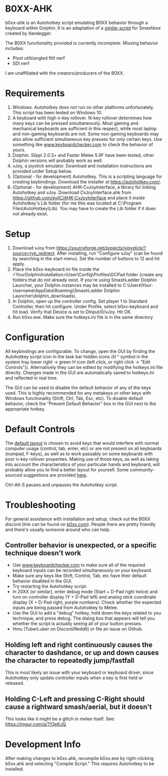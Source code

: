 # B0XX-AHK

b0xx-ahk is an Autohotkey script emulating B0XX behavior through a keyboard within Dolphin. It is an adaptation of a [similar script](https://github.com/tlandegger/smashbox-AHK) for Smashbox created by tlandegger.

The B0XX functionality provided is currently *incomplete*. Missing behavior includes:

* Pivot utilt/angled ftilt nerf
* SDI nerf

I am unaffiliated with the creators/producers of the B0XX. 

# Requirements
1. Windows. Autohotkey does not run on other platforms unfortunately. This script has been tested on Windows 10.
2. A keyboard with high n-key rollover. N-key rollover determines how many keys can be pressed simultaneously. Most gaming and mechanical keyboards are sufficient in this respect, while most laptop and non-gaming keyboards are not. Some non-gaming keyboards may also allow sufficient simultaneous key presses for only certain keys. Use something like www.keyboardchecker.com to check the behavior of yours.
3. Dolphin. Slippi 2.0.3+ and Faster Melee 5.9F have been tested, other Dolphin versions will probably work as well.
4. vJoy, a joystick emulator. Download and installation instructions are provided under Setup below. 
5. (Optional - for development) Autohotkey. This is a scripting language for creating keybindings. Download the installer at https://autohotkey.com/.
6. (Optional - for development) AHK-CvJoyInterface, a library for linking Autohotkey and vJoy. Download CvJoyInterface.ahk from https://github.com/evilC/AHK-CvJoyInterface and place it inside Autohotkey's Lib folder (for me this was located at C:\Program Files\AutoHotkey\Lib). You may have to create the Lib folder if it does not already exist. 

# Setup
1. Download vJoy from https://sourceforge.net/projects/vjoystick/?source=typ_redirect. After installing, run "Configure vJoy" (can be found by searching in the start menu). Set the number of buttons to 12 and hit apply.
2. Place the b0xx-keyboard.ini file inside the \<YourDolphinInstallation\>\User\Config\Profiles\GCPad folder (create any folders that do not already exist. If you're using SmashLadder Dolphin Launcher, your Dolphin instances may be installed to C:\Users\Your-Username\AppData\Roaming\SmashLadder Dolphin Launcher\dolphin_downloads).
3. In Dolphin, open up the controller config. Set player 1 to Standard Controller, then hit configure. Under Profile, select b0xx-keyboard and hit load. Verify that Device is set to DInput/0/vJoy. Hit OK.
4. Run b0xx.exe. Make sure the hotkeys.ini file is in the same directory.

# Configuration

All keybindings are configurable. To change, open the GUI by finding the Autohotkey script icon in the task bar hidden icons (lil ^ symbol in the system tray lower right -> green H icon (left click, or right click -> "Edit Controls")). Alternatively they can be edited by modifying the hotkeys.ini file directly. Changes made in the GUI are automatically saved to hotkeys.ini and reflected in real time.

The GUI can be used to disable the default behavior of any of the keys used. This is highly recommended for any metakeys or other keys with Windows functionality (Shift, Ctrl, Tab, Esc, etc). To disable default behavior, check the "Prevent Default Behavior" box in the GUI next to the appropriate hotkey.

# Default Controls

The [default layout](https://raw.githubusercontent.com/agirardeau/b0xx-ahk/master/default-layout.jpg) is chosen to avoid keys that would interfere with normal computer usage (control, tab, enter, etc) or are not present on all keyboards (numpad, F-keys), as well as to work passably on some keyboards with poor n-key rollover properties. Making use of those keys, as well as taking into account the characteristics of your particular hands and keyboard, will probably allow you to find a better layout for yourself. Some community-sourced suggestions are provided [here](https://raw.githubusercontent.com/agirardeau/b0xx-ahk/master/suggested-layouts.png).

Ctrl-Alt-S pauses and unpauses the Autohotkey script.

# Troubleshooting

For general assistance with installation and setup, check out the B0XX discord (link can be found on [b0xx.com](b0xx.com)). People there are pretty friendly and there's usually
someone around who can help.

## Controller behavior is unexpected, or a specific technique doesn't work
* Use www.keyboardchecker.com to make sure all of the required keyboard inputs can be recorded simultaneously on your keyboard.
* Make sure any keys like Shift, Control, Tab, etc have their default behavior disabled in the GUI.
* Try restarting the Autohotkey script.
* In 20XX (or similar), enter debug mode (Start + D-Pad right twice) and turn on controller display (Y + D-Pad left) and analog stick coordinate display (X + D-Pad right, purple numbers). Check whether the expected inputs are being passed from Autohotkey to Melee.
* Use the GUI to add a "debug" hotkey, hold down the keys related to you technique, and press debug. The dialog box that appears will tell you whether the script is actually seeing all of your button presses.
* Hmu (TuberLuber on Discord/Reddit) or file an issue on Github.

## Holding left and right continuously causes the character to dashdance, or up and down causes the character to repeatedly jump/fastfall
This is most likely an issue with your keyboard or keyboard driver, since Autohotkey only updats controller inputs when a key is first held or released.

## Holding C-Left and pressing C-Right should cause a rightward smash/aerial, but it doesn't
This looks like it might be a glitch in melee itself. See: https://imgur.com/a/Tf3eKJQ

# Development Info

After making changes to b0xx.ahk, recompile b0xx.exe by right-clicking b0xx.ahk and selecting "Compile Script." This requires Autohotkey to be installed.
